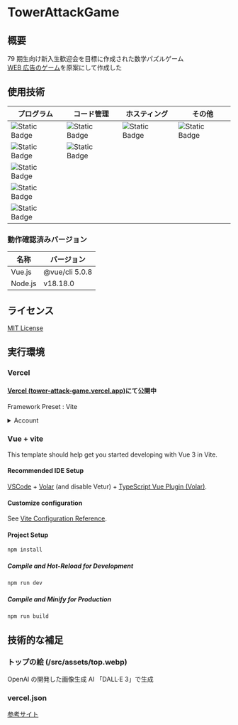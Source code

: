 # TowerAttackGame

## 概要

79 期生向け新入生歓迎会を目標に作成された数学パズルゲーム  
[WEB 広告のゲーム](https://nlab.itmedia.co.jp/nl/articles/2107/04/news028.html)を原案にして作成した

## 使用技術

| プログラム                                                                     | コード管理                                                             | ホスティング                                                           | その他                                                                          |
| ------------------------------------------------------------------------------ | ---------------------------------------------------------------------- | ---------------------------------------------------------------------- | ------------------------------------------------------------------------------- |
| ![Static Badge](https://img.shields.io/badge/Vue.js-black?logo=vuedotjs)       | ![Static Badge](https://img.shields.io/badge/Git-black?logo=git)       | ![Static Badge](https://img.shields.io/badge/Vercel-black?logo=vercel) | ![Static Badge](https://img.shields.io/badge/DALL%C2%B7E%203-black?logo=openai) |
| ![Static Badge](https://img.shields.io/badge/Node.js-black?logo=nodedotjs)     | ![Static Badge](https://img.shields.io/badge/GitHub-black?logo=github) |                                                                        |                                                                                 |
| ![Static Badge](https://img.shields.io/badge/HTML-black?logo=html5)            |                                                                        |                                                                        |                                                                                 |
| ![Static Badge](https://img.shields.io/badge/JavaScript-black?logo=javascript) |                                                                        |                                                                        |                                                                                 |
| ![Static Badge](https://img.shields.io/badge/CSS-black?logo=css3)              |                                                                        |                                                                        |                                                                                 |

### 動作確認済みバージョン

| 名称    | バージョン     |
| ------- | -------------- |
| Vue.js  | @vue/cli 5.0.8 |
| Node.js | v18.18.0       |

## ライセンス

[MIT License](https://github.com/nishi-developers/TowerAttackGame/blob/main/LICENSE)

## 実行環境

### Vercel

#### [Vercel (tower-attack-game.vercel.app)](https://tower-attack-game.vercel.app/)にて公開中

Framework Preset : Vite

<details>
<summary> Account</summary>

`nishi.dev.78th@gmail.com`

</details>

### Vue + vite

This template should help get you started developing with Vue 3 in Vite.

#### Recommended IDE Setup

[VSCode](https://code.visualstudio.com/) + [Volar](https://marketplace.visualstudio.com/items?itemName=Vue.volar) (and disable Vetur) + [TypeScript Vue Plugin (Volar)](https://marketplace.visualstudio.com/items?itemName=Vue.vscode-typescript-vue-plugin).

#### Customize configuration

See [Vite Configuration Reference](https://vitejs.dev/config/).

#### Project Setup

```sh
npm install
```

##### Compile and Hot-Reload for Development

```sh
npm run dev
```

##### Compile and Minify for Production

```sh
npm run build
```

## 技術的な補足

### トップの絵 (/src/assets/top.webp)

OpenAI の開発した画像生成 AI 「DALL·E 3」で生成

### vercel.json

[参考サイト](https://scrapbox.io/daikiojm/vue-router%E3%82%92%E4%BD%BF%E3%81%A3%E3%81%A3%E3%81%9FVue%E3%81%AESPA%E3%82%92Vercel%E3%81%AB%E3%83%9B%E3%82%B9%E3%83%88%E3%81%99%E3%82%8B%E3%81%A8%E3%81%8D%E3%81%AE%E6%B3%A8%E6%84%8F%E7%82%B9)

